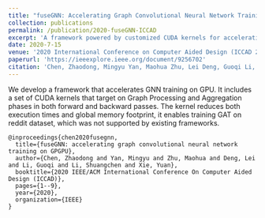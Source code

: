 ```yaml
---
title: "fuseGNN: Accelerating Graph Convolutional Neural Network Training on GPGPU"
collection: publications
permalink: /publication/2020-fuseGNN-ICCAD
excerpt: 'A framework powered by customized CUDA kernels for accelerating GNN training on GPGPU'
date: 2020-7-15
venue: '2020 International Conference on Computer Aided Design (ICCAD 2020)'
paperurl: 'https://ieeexplore.ieee.org/document/9256702'
citation: 'Chen, Zhaodong, Mingyu Yan, Maohua Zhu, Lei Deng, Guoqi Li, Shuangchen Li, and Yuan Xie. "fuseGNN: accelerating graph convolutional neural network training on GPGPU." In 2020 IEEE/ACM International Conference On Computer Aided Design (ICCAD), pp. 1-9. IEEE, 2020.'
---
```

We develop a framework that accelerates GNN training on GPU. It includes a set of CUDA kernels that target on Graph Processing and Aggregation phases in both forward and backward passes. The kernel reduces both execution times and global memory footprint, it enables training GAT on reddit dataset, which was not supported by existing frameworks.

```
@inproceedings{chen2020fusegnn,
  title={fuseGNN: accelerating graph convolutional neural network training on GPGPU},
  author={Chen, Zhaodong and Yan, Mingyu and Zhu, Maohua and Deng, Lei and Li, Guoqi and Li, Shuangchen and Xie, Yuan},
  booktitle={2020 IEEE/ACM International Conference On Computer Aided Design (ICCAD)},
  pages={1--9},
  year={2020},
  organization={IEEE}
}
```
